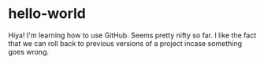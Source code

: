 # hello-world


Hiya! I'm learning how to use GitHub. Seems pretty nifty so far. I like the fact that we can roll back to previous versions of a project incase something goes wrong. 
